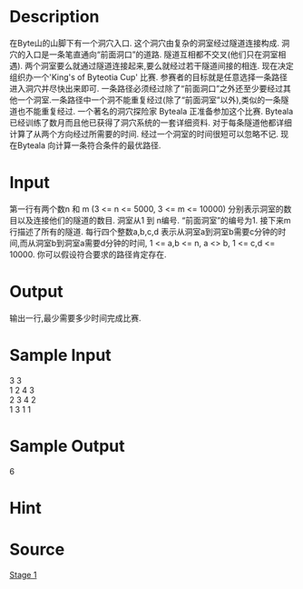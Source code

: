 
# Description

<div class="content">在Byte山的山脚下有一个洞穴入口. 这个洞穴由复杂的洞室经过隧道连接构成. 洞穴的入口是一条笔直通向“前面洞口”的道路. 隧道互相都不交叉(他们只在洞室相遇). 两个洞室要么就通过隧道连接起来,要么就经过若干隧道间接的相连. 
现在决定组织办一个&#39;King&#39;s of Byteotia Cup&#39; 比赛. 参赛者的目标就是任意选择一条路径进入洞穴并尽快出来即可. 一条路径必须经过除了“前面洞口”之外还至少要经过其他一个洞室.一条路径中一个洞不能重复经过(除了“前面洞室”以外),类似的一条隧道也不能重复经过.
一个著名的洞穴探险家 Byteala 正准备参加这个比赛. Byteala 已经训练了数月而且他已获得了洞穴系统的一套详细资料. 对于每条隧道他都详细计算了从两个方向经过所需要的时间. 经过一个洞室的时间很短可以忽略不记. 现在Byteala 向计算一条符合条件的最优路径.
</div>

# Input

<div class="content">第一行有两个数n 和 m (3 &lt;= n &lt;= 5000, 3 &lt;= m &lt;= 10000) 分别表示洞室的数目以及连接他们的隧道的数目. 洞室从1 到 n编号. “前面洞室”的编号为1. 接下来m 行描述了所有的隧道. 每行四个整数a,b,c,d 表示从洞室a到洞室b需要c分钟的时间,而从洞室b到洞室a需要d分钟的时间, 1 &lt;= a,b &lt;= n, a &lt;&gt; b, 1 &lt;= c,d &lt;= 10000. 你可以假设符合要求的路径肯定存在.
</div>

# Output

<div class="content">输出一行,最少需要多少时间完成比赛.
</div>

# Sample Input

<div class="content"><span class="sampledata">3 3<br/>
1 2 4 3<br/>
2 3 4 2<br/>
1 3 1 1<br/>
</span></div>

# Sample Output

<div class="content"><span class="sampledata">6<br/>
</span></div>

# Hint

<div class="content"><p></p></div>

# Source

<div class="content"><p><a href="problemset.php?search=Stage 1">Stage 1</a></p></div>

